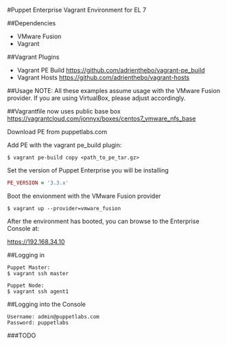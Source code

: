 #Puppet Enterprise Vagrant Environment for EL 7

##Dependencies
* VMware Fusion
* Vagrant

##Vagrant Plugins
* Vagrant PE Build
  https://github.com/adrienthebo/vagrant-pe_build
* Vagrant Hosts
 https://github.com/adrienthebo/vagrant-hosts

##Usage
NOTE:  All these examples assume usage with the VMware Fusion provider.  If
you are using VirtualBox, please adjust accordingly.

##Vagrantfile now uses public base box
https://vagrantcloud.com/jonnyx/boxes/centos7_vmware_nfs_base


 Download PE from puppetlabs.com

 Add PE with the vagrant pe_build plugin:
```
$ vagrant pe-build copy <path_to_pe_tar.gz>
```

Set the version of Puppet Enterprise you will be installing
```ruby
PE_VERSION = '3.3.x'
```

Boot the envionment with the VMware Fusion provider
```
$ vagrant up --provider=vmware_fusion
```

After the environment has booted, you can browse to the Enterprise Console at:

  https://192.168.34.10

##Logging in
```
Puppet Master:
$ vagrant ssh master

Puppet Node:
$ vagrant ssh agent1
```

##Logging into the Console
```
Username: admin@puppetlabs.com
Password: puppetlabs
```

###TODO
